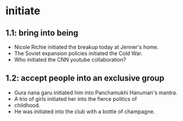 # initiate
## 1.1: bring into being

  *  Nicole Richie initiated the breakup today at Jenner's home.
  *  The Soviet expansion policies initiated the Cold War.
  *  Who initiated the CNN youtube collaboration?

## 1.2: accept people into an exclusive group

  *  Gura nana garu initiated him into Panchamukhi Hanuman's mantra.
  *  A trio of girls initiated her into the fierce politics of
  *  childhood.
  *  He was initiated into the club with a bottle of champagne.
